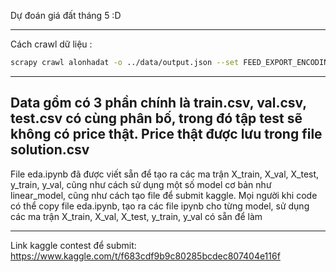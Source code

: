 Dự đoán giá đất tháng 5 :D 

-------
Cách crawl dữ liệu : 
```bash
scrapy crawl alonhadat -o ../data/output.json --set FEED_EXPORT_ENCODING=utf-8
```

-------
Data gồm có 3 phần chính là train.csv, val.csv, test.csv có cùng phân bố, trong đó tập test sẽ không có price thật. Price thật được lưu trong file solution.csv
--------
File eda.ipynb đã được viết sẵn để tạo ra các ma trận X_train, X_val, X_test, y_train, y_val, cũng như cách sử dụng một số model cơ bản như linear_model, cũng như cách tạo file để submit kaggle. Mọi người khi code có thể copy file eda.ipynb, tạo ra các file ipynb cho từng model, sử dụng các ma trận X_train, X_val, X_test, y_train, y_val có sẵn để làm

-------
Link kaggle contest để submit: https://www.kaggle.com/t/f683cdf9b9c80285bcdec807404e116f
